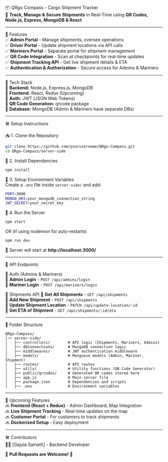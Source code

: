 📦 QRgo Compass - Cargo Shipment Tracker  
🚢 **Track, Manage & Secure Shipments** in Real-Time using **QR Codes, Node.js, Express, MongoDB & React**  

---
📌 Features  
✅ **Admin Portal** - Manage shipments, oversee operations  
✅ **Driver Portal** - Update shipment locations via API calls  
✅ **Mariners Portal** - Separate portal for shipment management  
✅ **QR Code Integration** - Scan at checkpoints for real-time updates  
✅ **Shipment Tracking API** - Get live shipment details & ETA  
✅ **Authentication & Authorization** - Secure access for Admins & Mariners  

---

🚀 Tech Stack  
🔹 **Backend:** Node.js, Express.js, MongoDB  
🔹 **Frontend:** React, Redux (Upcoming)  
🔹 **Auth:** JWT (JSON Web Tokens)  
🔹 **QR Code Generation:** qrcode package  
🔹 **Database:** MongoDB (Admin & Mariners have separate DBs)  

---

🛠️ Setup Instructions  

📥 1. Clone the Repository  
```sh
git clone https://github.com/yourusername/QRgo-Compass.git
cd QRgo-Compass/server-side
```

📌 2. Install Dependencies  
```sh
npm install
```

🔑 3. Setup Environment Variables  
Create a `.env` file inside `server-side/` and add:  
```sh
PORT=3000
MONGO_URI=your_mongodb_connection_string
JWT_SECRET=your_secret_key
```

📡 4. Run the Server  
```sh
npm start
```
OR (if using nodemon for auto-restarts)  
```sh
npm run dev
```
🚀 Server will start at **http://localhost:3000/**  

---

📡 API Endpoints  

🛑 Auth (Admins & Mariners)  
🔹 **Admin Login** - `POST /api/admins/login`  
🔹 **Mariner Login** - `POST /api/mariners/login`  

🚚 Shipments API 
🔹 **Get All Shipments** - `GET /api/shipments`  
🔹 **Add New Shipment** - `POST /api/shipments`  
🔹 **Update Shipment Location** - `PATCH /api/update-location/:id`  
🔹 **Get ETA of Shipment** - `GET /api/shipments/:id/eta`  

---

📜 Folder Structure  
```
QRgo-Compass/
│── server-side/
│   ├── controllers/        # API logic (Shipments, Mariners, Admins)
│   ├── dbConnections/      # MongoDB connection logic
│   ├── middlewares/        # JWT authentication middleware
│   ├── models/             # Mongoose models (Admin, Mariner, Shipment)
│   ├── routes/             # API routes
│   ├── utils/              # Utility functions (QR Code Generator)
│   ├── public/qrcodes/     # Generated QR codes stored here
│   ├── app.js              # Main server file
│   ├── package.json        # Dependencies and scripts
│   ├── .env                # Environment variables
```

---
🎯 Upcoming Features  
🔜 **Frontend (React + Redux)** - Admin Dashboard, Map Integration  
🔜 **Live Shipment Tracking** - Real-time updates on the map  
🔜 **Customer Portal** - For customers to track shipments  
🔜 **Dockerized Setup** - Easy deployment  

---

🛠 Contributors  
👨‍💻 [Gajula Sainath] - Backend Developer  

🚀 **Pull Requests are Welcome!** 🎉  
